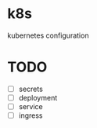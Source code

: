 # k8s

kubernetes configuration

# TODO

- [ ] secrets
- [ ] deployment
- [ ] service
- [ ] ingress

